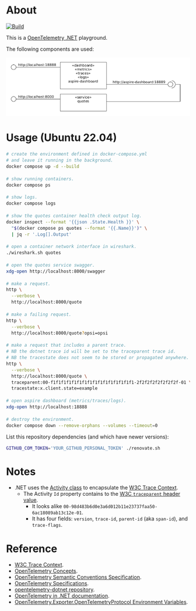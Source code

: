 # About

[![Build](https://github.com/rgl/opentelemetry-dotnet-playground/actions/workflows/build.yml/badge.svg)](https://github.com/rgl/opentelemetry-dotnet-playground/actions/workflows/build.yml)

This is a [OpenTelemetry .NET](https://github.com/open-telemetry/opentelemetry-dotnet) playground.

The following components are used:

![components](components.png)

# Usage (Ubuntu 22.04)

```bash
# create the environment defined in docker-compose.yml
# and leave it running in the background.
docker compose up -d --build

# show running containers.
docker compose ps

# show logs.
docker compose logs

# show the quotes container health check output log.
docker inspect --format '{{json .State.Health }}' \
  "$(docker compose ps quotes --format '{{.Name}}')" \
  | jq -r '.Log[].Output'

# open a container network interface in wireshark.
./wireshark.sh quotes

# open the quotes service swagger.
xdg-open http://localhost:8000/swagger

# make a request.
http \
  --verbose \
  http://localhost:8000/quote

# make a failing request.
http \
  --verbose \
  http://localhost:8000/quote?opsi=opsi

# make a request that includes a parent trace.
# NB the dotnet trace id will be set to the traceparent trace id.
# NB the tracestate does not seem to be stored or propagated anywhere.
http \
  --verbose \
  http://localhost:8000/quote \
  traceparent:00-f1f1f1f1f1f1f1f1f1f1f1f1f1f1f1f1-2f2f2f2f2f2f2f2f-01 \
  tracestate:x.client.state=example

# open aspire dashboard (metrics/traces/logs).
xdg-open http://localhost:18888

# destroy the environment.
docker compose down --remove-orphans --volumes --timeout=0
```

List this repository dependencies (and which have newer versions):

```bash
GITHUB_COM_TOKEN='YOUR_GITHUB_PERSONAL_TOKEN' ./renovate.sh
```

# Notes

* .NET uses the [Activity class](https://docs.microsoft.com/en-us/dotnet/api/system.diagnostics.activity?view=net-8.0) to encapsulate the [W3C Trace Context](https://www.w3.org/TR/trace-context/).
  * The Activity `Id` property contains to the [W3C `traceparent` header value](https://www.w3.org/TR/trace-context/#traceparent-header).
    * It looks alike `00-98d483b6d0e3a6d012b11e23737faa50-6ac18089ab13c12e-01`.
    * It has four fields: `version`, `trace-id`, `parent-id` (aka `span-id`), and `trace-flags`.

# Reference

* [W3C Trace Context](https://www.w3.org/TR/trace-context/).
* [OpenTelemetry Concepts](https://opentelemetry.io/docs/concepts/).
* [OpenTelemetry Semantic Conventions Specification](https://opentelemetry.io/docs/specs/semconv/).
* [OpenTelemetry Specifications](https://opentelemetry.io/docs/specs/status/).
* [opentelemetry-dotnet repository](https://github.com/open-telemetry/opentelemetry-dotnet).
* [OpenTelemetry in .NET documentation](https://opentelemetry.io/docs/languages/net/).
* [OpenTelemetry.Exporter.OpenTelemetryProtocol Environment Variables](https://github.com/open-telemetry/opentelemetry-dotnet/tree/main/src/OpenTelemetry.Exporter.OpenTelemetryProtocol#environment-variables).
